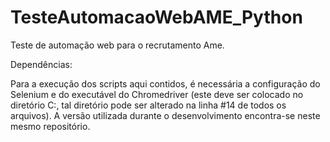 # TesteAutomacaoWebAME_Python
 
Teste de automação web para o recrutamento Ame.

Dependências:

Para a execução dos scripts aqui contidos, é necessária a configuração do Selenium e do executável do Chromedriver (este deve ser colocado no diretório C:, tal diretório pode ser alterado na linha #14 de todos os arquivos). A versão utilizada durante o desenvolvimento encontra-se neste mesmo repositório.
